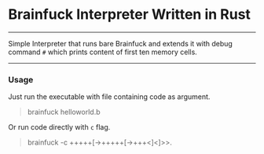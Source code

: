 # Brainfuck Interpreter Written in Rust

---

Simple Interpreter that runs bare Brainfuck and extends it with debug command `#` which prints content of first ten memory cells.

---
### Usage

Just run the executable with file containing code as argument.

> brainfuck helloworld.b

Or run code directly with `c` flag.

> brainfuck -c +++++[->+++++[->+++<]<]>>.

